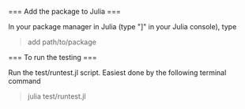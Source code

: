 

=== Add the package to Julia ===

In your package manager in Julia (type "]" in your Julia console), type

> add path/to/package

=== To run the testing ===

Run the test/runtest.jl script. Easiest done by the following terminal command

> julia test/runtest.jl
